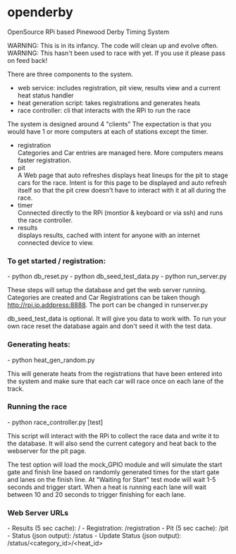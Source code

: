 # openderby
OpenSource RPi based Pinewood Derby Timing System

WARNING: This is in its infancy. The code will clean up and evolve often.<br>
WARNING: This hasn't been used to race with yet. If you use it please pass on feed back!


There are three components to the system.
- web service: includes registration, pit view, results view and a current heat status handler
- heat generation script: takes registrations and generates heats
- race controller: cli that interacts with the RPi to run the race

The system is designed around 4 "clients" The expectation is that you would have 1 or more computers at each of
stations except the timer.
- registration<br>
Categories and Car entries are managed here. More computers means faster registration.
- pit<br>
A Web page that auto refreshes displays heat lineups for the pit to stage cars for the race.
Intent is for this page to be displayed and auto refresh itself so that the pit crew doesn't
have to interact with it at all during the race.
- timer<br>
Connected directly to the RPi (montior & keyboard or via ssh) and runs the race controller.
- results<br>
displays results, cached with intent for anyone with an internet connected device to view.

<h3>To get started / registration:</h3>
- python db_reset.py
- python db_seed_test_data.py
- python run_server.py

These steps will setup the database and get the web server running. Categories are created
and Car Registrations can be taken though http://rpi.ip.addpress:8888. The port can be changed in runserver.py

db_seed_test_data is optional. It will give you data to work with. To run your own race reset the database again and
don't seed it with the test data.

<h3>Generating heats:</h3>
- python heat_gen_random.py

This will generate heats from the registrations that have been entered into the system and make sure that
each car will race once on each lane of the track.

<h3>Running the race</h3>
- python race_controller.py [test]

This script will interact with the RPi to collect the race data and write it to the database. It will also send
the current category and heat back to the webserver for the pit page.

The test option will load the mock_GPIO module and will simulate the start gate and finish line based on randomly
generated times for the start gate and lanes on the finish line.
At "Waiting for Start" test mode will wait 1-5 seconds and trigger start.
When a heat is running each lane will wait between 10 and 20 seconds to trigger finishing for each lane.

<h3>Web Server URLs</h3>
- Results (5 sec cache): /
- Registration: /registration
- Pit (5 sec cache): /pit
- Status (json output): /status
- Update Status (json output): /status/&lt;category_id&gt;/&lt;heat_id&gt;

